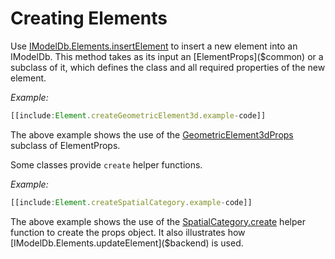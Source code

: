 # Creating Elements

Use [IModelDb.Elements.insertElement]($backend) to insert a new element into an IModelDb. This method takes as its input an [ElementProps]($common) or a subclass of it, which defines the class and all required properties of the new element.

*Example:*
``` ts
[[include:Element.createGeometricElement3d.example-code]]
```
The above example shows the use of the [GeometricElement3dProps]($common) subclass of ElementProps.

Some classes provide `create` helper functions.

*Example:*
``` ts
[[include:Element.createSpatialCategory.example-code]]
```

The above example shows the use of the [SpatialCategory.create]($backend) helper function to create the props object. It also illustrates how [IModelDb.Elements.updateElement]($backend) is used.